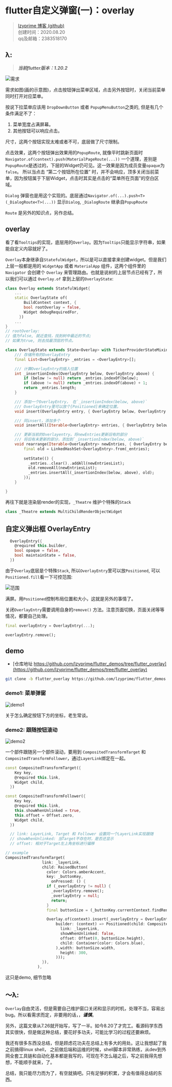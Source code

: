 # flutter自定义弹窗(一)：overlay
> [lzyprime 博客 (github)](https://lzyprime.github.io)  
> 创建时间：2020.08.20  
> qq及邮箱：2383518170  

## λ: 

> ***当前flutter版本：1.20.2***

![需求](flutter_overlay/1.png)

需求如图(画的示意图)，点击按钮弹出菜单区域，点击另外按钮时，关闭当前菜单同时打开对应菜单。

按说下拉菜单应该用 `DropDownButton` 或者 `PopupMenuButton`之类的, 但是有几个条件满足不了：

1. 菜单宽度占满屏幕。
2. 其他按钮可以响应点击。

尺寸，这两个按钮实现太难或者不可，底层做了尺寸限制。

点击效果，这两个按钮弹出效果用的`PopupRoute`, 就像平时跳新页面时`Navigator.of(context).push(MaterialPageRoute(...))` 一个道理，差别是`PopupRoute`是透过的，下层的Widget仍可见。这一效果是因为成员变量`opaque`为`false`。
所以当点击 “第二个按钮所在位置” 时，并不会响应，顶多关闭当前菜单，因为按钮属于下层Widget，点击时其实是点击的“菜单所在页面”的空白区域。

`Dialog` 弹窗也是用这个实现的。底层通过`Navigator.of(...).push<T>(_DialogRoute<T>(...))` 显示`Dialog`, `_DialogRoute` 继承自`PopupRoute`

`Route` 是另外的知识点，另作总结。

## overlay

看了看`Tooltips`的实现，底层用的`Overlay`。因为`Tooltips`只能显示字符串，如果能自定义内容就好了。

`Overlay`本身继承自`StatefulWidget`，所以是可以直接拿来创建widget。但是我们上层一般都是用的 `WidgetApp` 或者 `MaterialApp` 组件，这两个组件里的 `Navigator` 会创建个 `Overlay` 来管理路由。也就是说树的上层节点已经有了，所以我们可以通过 `Overlay.of` 拿到上层的`OverlayState`:

```dart
class Overlay extends StatefulWidget{
    ...
    static OverlayState of(
        BuildContext context, {
        bool rootOverlay = false,
        Widget debugRequiredFor,
      })
    ...
}
// rootOverlay: 
// 值为false, 就近查找，找到树中最近的节点; 
// 如果为true, 则去找最顶层的节点。
```


```dart
class OverlayState extends State<Overlay> with TickerProviderStateMixin {
    /// 存储所有的OverlayEntry
    final List<OverlayEntry> _entries = <OverlayEntry>[];

    /// 计算OverlayEntry的插入位置
    int _insertionIndex(OverlayEntry below, OverlayEntry above) {
        if (below != null) return _entries.indexOf(below);
        if (above != null) return _entries.indexOf(above) + 1;
        return _entries.length;
    }

    /// 添加一个OverlayEntry， 在`_insertionIndex(below, above)`
    /// OverlayEntry里可以放个[Positioned]来确定位置。
    void insert(OverlayEntry entry, { OverlayEntry below, OverlayEntry above })

    /// 同insert，添加多个
    void insertAll(Iterable<OverlayEntry> entries, { OverlayEntry below, OverlayEntry above })

    /// 更新当前的Overlayentry。将newEntries更新旧有的部分
    /// 将旧有未更新的部分，添加到`_insertionIndex(below, above)`
    void rearrange(Iterable<OverlayEntry> newEntries, { OverlayEntry below, OverlayEntry above }){
        final old = LinkedHashSet<OverlayEntry>.from(_entries);
    
        setState(() {
          _entries..clear()..addAll(newEntriesList);
          old.removeAll(newEntriesList);
          _entries.insertAll(_insertionIndex(below, above), old);
        });
    }

}
```

再往下就是渲染层render的实现，`_Theatre` 维护个特殊的`Stack`
```dart
class _Theatre extends MultiChildRenderObjectWidget
```

## 自定义弹出框 OverlayEntry

```dart
  OverlayEntry({
    @required this.builder,
    bool opaque = false,
    bool maintainState = false,
  })
```

由于`Overlay`底层是个特殊`Stack`, 所以`OverlayEntry`里可以放`Positioned`, 可以`Positioned.fill`看一下可控范围:

![范围](flutter_overlay/2.png)

满屏。用`Positioned`控制布局位置和大小，这就是另外的事情了。

关闭`OverlayEntry`需要调用自身的`remove()` 方法。注意页面切换，页面关闭等等情况，都要自己处理。

```dart
final overlayEntry = OverlayEntry(...);

overlayEntry.remove();
```

## demo

- [仓库地址 https://github.com/lzyprime/flutter_demos/tree/flutter_overlay](https://github.com/lzyprime/flutter_demos/tree/flutter_overlay)

```bash
git clone -b flutter_overlay https://github.com/lzyprime/flutter_demos.git
```

### demo1: 菜单弹窗
![demo1](flutter_overlay/3.gif)

关于怎么确定按钮下方的坐标，老生常谈。

### demo2: 跟随按钮滚动

![demo2](flutter_overlay/4.gif)

一个部件跟随另一个部件滚动，要用到 `CompositedTransformTarget` 和 `CompositedTransformFollower`，通过`LayerLink`绑定在一起。

```dart
const CompositedTransformTarget({
    Key key,
    @required this.link,
    Widget child,
  })

const CompositedTransformFollower({
    Key key,
    @required this.link,
    this.showWhenUnlinked = true,
    this.offset = Offset.zero,
    Widget child,
  })

  // link: LayerLink, Target 和 Follower 设置同一个LayerLink实现跟随
  // showWhenUnlinked: 当Target不存在时，是否还显示
  // offset: 相对于Target左上角坐标进行偏移
```

```dart
// example
CompositedTransformTarget(
                link: _layerLink,
                child: RaisedButton(
                  color: Colors.amberAccent,
                  key: _buttonKey,
                    onPressed: () {
                  if (_overlayEntry != null) {
                    _overlayEntry.remove();
                    _overlayEntry = null;
                    return;
                  }
                  final buttonSize = (_buttonKey.currentContext.findRenderObject() as RenderBox).size;

                  Overlay.of(context).insert(_overlayEntry = OverlayEntry(
                      builder: (context) => Positioned(child: CompositedTransformFollower(
                        link: _layerLink,
                        showWhenUnlinked: false,
                        offset: Offset(0, buttonSize.height),
                        child: Container(color: Colors.blue),
                      ),width: buttonSize.width,
                        height: 300,
                      )));
                }),
              ),
```

这只是demo, 细节忽略

## ～λ:

`Overlay`自由灵活，但是需要自己维护窗口关闭和显示的时机，处理不当，容易出bug。所以看需求而定，非要用的话，，***谨慎***。

另外，这篇文章从7.26就开始写，写了一半。如今8.20了才完工。看源码学东西其实很快，但是做这种总结，要花好多功夫，可能比学习的过程还要麻烦。

我还有很多东西没总结，但是顾虑花功夫在总结上有多大的用处。这让我想起了我之前搞得linux shell， 之前做后端和运维的时候，shell脚本非常熟练，从dev到外网全套工具链和自动化基本都是我写的，可现在不怎么碰之后，写之前我得先想想，不能顺手就来，了。

总结，我只能尽力而为了，有空就搞吧。只有足够的积累，才会有值得总结的东西。